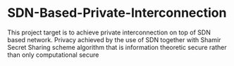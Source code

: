 # SDN-Based-Private-Interconnection


This project target is to achieve private interconnection on top of SDN based network. Privacy achieved by the use of SDN together with Shamir Secret Sharing scheme algorithm that is information theoretic secure rather than only computational secure
